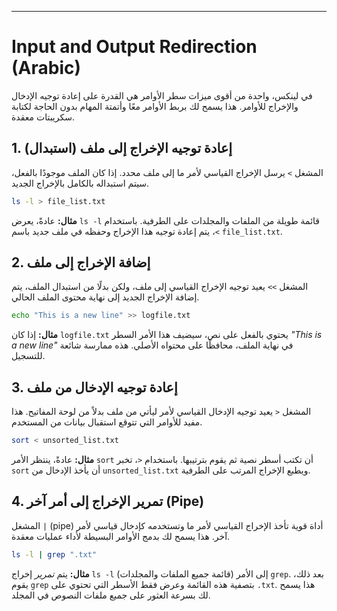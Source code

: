 ---

# Input and Output Redirection (Arabic)

في لينكس، واحدة من أقوى ميزات سطر الأوامر هي القدرة على إعادة توجيه الإدخال والإخراج للأوامر. هذا يسمح لك بربط الأوامر معًا وأتمتة المهام بدون الحاجة لكتابة سكريبتات معقدة.

## 1. إعادة توجيه الإخراج إلى ملف (استبدال)

المشغل `>` يرسل الإخراج القياسي لأمر ما إلى ملف محدد. إذا كان الملف موجودًا بالفعل، سيتم استبداله بالكامل بالإخراج الجديد.

```bash
ls -l > file_list.txt
```

**مثال:** عادةً، يعرض `ls -l` قائمة طويلة من الملفات والمجلدات على الطرفية. باستخدام `>`، يتم إعادة توجيه هذا الإخراج وحفظه في ملف جديد باسم `file_list.txt`.

## 2. إضافة الإخراج إلى ملف

المشغل `>>` يعيد توجيه الإخراج القياسي إلى ملف، ولكن بدلًا من استبدال الملف، يتم إضافة الإخراج الجديد إلى نهاية محتوى الملف الحالي.

```bash
echo "This is a new line" >> logfile.txt
```

**مثال:** إذا كان `logfile.txt` يحتوي بالفعل على نص، سيضيف هذا الأمر السطر *"This is a new line"* في نهاية الملف، محافظًا على محتواه الأصلي. هذه ممارسة شائعة للتسجيل.

## 3. إعادة توجيه الإدخال من ملف

المشغل `<` يعيد توجيه الإدخال القياسي لأمر ليأتي من ملف بدلاً من لوحة المفاتيح. هذا مفيد للأوامر التي تتوقع استقبال بيانات من المستخدم.

```bash
sort < unsorted_list.txt
```

**مثال:** عادةً، ينتظر الأمر `sort` أن تكتب أسطر نصية ثم يقوم بترتيبها. باستخدام `<`، تخبر `sort` أن يأخذ الإدخال من `unsorted_list.txt` ويطبع الإخراج المرتب على الطرفية.

## 4. تمرير الإخراج إلى أمر آخر (Pipe)

المشغل `|` (pipe) أداة قوية تأخذ الإخراج القياسي لأمر ما وتستخدمه كإدخال قياسي لأمر آخر. هذا يسمح لك بدمج الأوامر البسيطة لأداء عمليات معقدة.

```bash
ls -l | grep ".txt"
```

**مثال:** يتم *تمرير* إخراج `ls -l` (قائمة جميع الملفات والمجلدات) إلى الأمر `grep`. بعد ذلك، يقوم `grep` بتصفية هذه القائمة وعرض فقط الأسطر التي تحتوي على `.txt`. هذا يسمح لك بسرعة العثور على جميع ملفات النصوص في المجلد.

